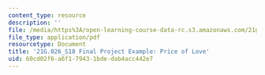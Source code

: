 ```yaml
---
content_type: resource
description: ''
file: /media/https%3A/open-learning-course-data-rc.s3.amazonaws.com/21g-026-global-africa-creative-cultures-spring-2018/60cd02f6a6f179431bdedab4acc442e7_MIT21G_026S18_Final_Project.pdf
file_type: application/pdf
resourcetype: Document
title: '21G.026_S18 Final Project Example: Price of Love'
uid: 60cd02f6-a6f1-7943-1bde-dab4acc442e7
---
```

